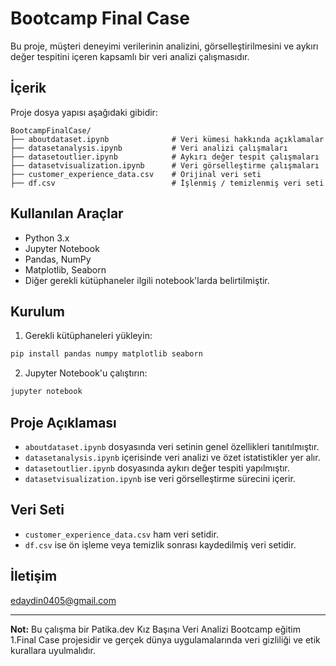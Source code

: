 
# Bootcamp Final Case

Bu proje, müşteri deneyimi verilerinin analizini, görselleştirilmesini ve aykırı değer tespitini içeren kapsamlı bir veri analizi çalışmasıdır.

## İçerik

Proje dosya yapısı aşağıdaki gibidir:

```
BootcampFinalCase/
├── aboutdataset.ipynb              # Veri kümesi hakkında açıklamalar
├── datasetanalysis.ipynb           # Veri analizi çalışmaları
├── datasetoutlier.ipynb            # Aykırı değer tespit çalışmaları
├── datasetvisualization.ipynb      # Veri görselleştirme çalışmaları
├── customer_experience_data.csv    # Orijinal veri seti
├── df.csv                          # İşlenmiş / temizlenmiş veri seti
```

## Kullanılan Araçlar

- Python 3.x
- Jupyter Notebook
- Pandas, NumPy
- Matplotlib, Seaborn
- Diğer gerekli kütüphaneler ilgili notebook'larda belirtilmiştir.

## Kurulum

1. Gerekli kütüphaneleri yükleyin:

```bash
pip install pandas numpy matplotlib seaborn
```

2. Jupyter Notebook'u çalıştırın:

```bash
jupyter notebook
```

## Proje Açıklaması

- `aboutdataset.ipynb` dosyasında veri setinin genel özellikleri tanıtılmıştır.
- `datasetanalysis.ipynb` içerisinde veri analizi ve özet istatistikler yer alır.
- `datasetoutlier.ipynb` dosyasında aykırı değer tespiti yapılmıştır.
- `datasetvisualization.ipynb` ise veri görselleştirme sürecini içerir.

## Veri Seti

- `customer_experience_data.csv` ham veri setidir.
- `df.csv` ise  ön işleme veya temizlik sonrası kaydedilmiş veri setidir.

## İletişim

edaydin0405@gmail.com

---

**Not:** Bu çalışma bir Patika.dev Kız Başına Veri Analizi Bootcamp eğitim 1.Final Case projesidir ve gerçek dünya uygulamalarında veri gizliliği ve etik kurallara uyulmalıdır.
